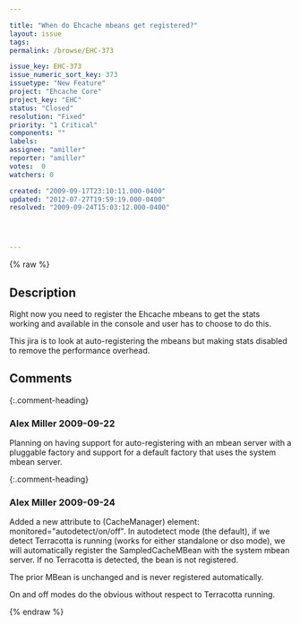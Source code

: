 ```yaml
---

title: "When do Ehcache mbeans get registered?"
layout: issue
tags: 
permalink: /browse/EHC-373

issue_key: EHC-373
issue_numeric_sort_key: 373
issuetype: "New Feature"
project: "Ehcache Core"
project_key: "EHC"
status: "Closed"
resolution: "Fixed"
priority: "1 Critical"
components: ""
labels: 
assignee: "amiller"
reporter: "amiller"
votes:  0
watchers: 0

created: "2009-09-17T23:10:11.000-0400"
updated: "2012-07-27T19:59:19.000-0400"
resolved: "2009-09-24T15:03:12.000-0400"




---
```


{% raw %}

## Description

<div markdown="1" class="description">

Right now you need to register the Ehcache mbeans to get the stats working and available in the console and user has to choose to do this.

This jira is to look at auto-registering the mbeans but making stats disabled to remove the performance overhead.

</div>

## Comments


{:.comment-heading}
### **Alex Miller** <span class="date">2009-09-22</span>

<div markdown="1" class="comment">

Planning on having support for auto-registering with an mbean server with a pluggable factory and support for a default factory that uses the system mbean server.

</div>


{:.comment-heading}
### **Alex Miller** <span class="date">2009-09-24</span>

<div markdown="1" class="comment">

Added a new attribute to <ehcache> (CacheManager) element:  monitored="autodetect/on/off".  In autodetect mode (the default), if we detect Terracotta is running (works for either standalone or dso mode), we will automatically register the SampledCacheMBean with the system mbean server.  If no Terracotta is detected, the bean is not registered.

The prior MBean is unchanged and is never registered automatically.

On and off modes do the obvious without respect to Terracotta running.

</div>



{% endraw %}
